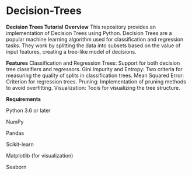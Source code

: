 # Decision-Trees
**Decision Trees Tutorial**
**Overview**
This repository provides an implementation of Decision Trees using Python. Decision Trees are a popular machine learning algorithm used for classification and regression tasks. They work by splitting the data into subsets based on the value of input features, creating a tree-like model of decisions.

**Features**
Classification and Regression Trees: Support for both decision tree classifiers and regressors.
Gini Impurity and Entropy: Two criteria for measuring the quality of splits in classification trees.
Mean Squared Error: Criterion for regression trees.
Pruning: Implementation of pruning methods to avoid overfitting.
Visualization: Tools for visualizing the tree structure.

**Requirements**

Python 3.6 or later

NumPy

Pandas

Scikit-learn

Matplotlib (for visualization)

Seaborn
